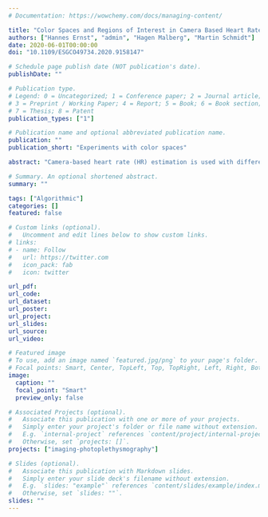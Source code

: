 ```yaml
---
# Documentation: https://wowchemy.com/docs/managing-content/

title: "Color Spaces and Regions of Interest in Camera Based Heart Rate Estimation"
authors: ["Hannes Ernst", "admin", "Hagen Malberg", "Martin Schmidt"]
date: 2020-06-01T00:00:00
doi: "10.1109/ESGCO49734.2020.9158147"

# Schedule page publish date (NOT publication's date).
publishDate: ""

# Publication type.
# Legend: 0 = Uncategorized; 1 = Conference paper; 2 = Journal article;
# 3 = Preprint / Working Paper; 4 = Report; 5 = Book; 6 = Book section;
# 7 = Thesis; 8 = Patent
publication_types: ["1"]

# Publication name and optional abbreviated publication name.
publication: ""
publication_short: "Experiments with color spaces"

abstract: "Camera-based heart rate (HR) estimation is used with different color spaces and regions of interest (ROIs). In this work, seven commonly used ROIs were determined via facial landmarks focusing on forehead, cheeks and glabella, and one ROI was derived by level set segmentation. For each ROI, 25 signals of eight color spaces were derived and HR estimation accuracy was determined. Both color channel and ROI showed significant effects on the accuracy of HR estimation. Glabella or forehead ROI combined with HSV-H or NTSC-Q color channel (accuracy: up to 73.3 %) as well as level set ROI with NTSC-Q color channel (accuracy: 68.7%) performed best."

# Summary. An optional shortened abstract.
summary: ""

tags: ["Algorithmic"]
categories: []
featured: false

# Custom links (optional).
#   Uncomment and edit lines below to show custom links.
# links:
# - name: Follow
#   url: https://twitter.com
#   icon_pack: fab
#   icon: twitter

url_pdf:
url_code:
url_dataset:
url_poster:
url_project:
url_slides:
url_source:
url_video:

# Featured image
# To use, add an image named `featured.jpg/png` to your page's folder. 
# Focal points: Smart, Center, TopLeft, Top, TopRight, Left, Right, BottomLeft, Bottom, BottomRight.
image:
  caption: ""
  focal_point: "Smart"
  preview_only: false

# Associated Projects (optional).
#   Associate this publication with one or more of your projects.
#   Simply enter your project's folder or file name without extension.
#   E.g. `internal-project` references `content/project/internal-project/index.md`.
#   Otherwise, set `projects: []`.
projects: ["imaging-photoplethysmography"]

# Slides (optional).
#   Associate this publication with Markdown slides.
#   Simply enter your slide deck's filename without extension.
#   E.g. `slides: "example"` references `content/slides/example/index.md`.
#   Otherwise, set `slides: ""`.
slides: ""
---
```

